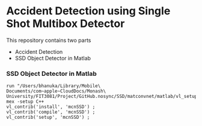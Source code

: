 # Accident Detection using Single Shot Multibox Detector

This repository contains two parts
- Accident Detection
- SSD Object Detector in Matlab

### SSD Object Detector in Matlab
```
run "/Users/bhanuka/Library/Mobile\ Documents/com~apple~CloudDocs/Monash\ University/FIT3081/Project/GitHub.nosync/SSD/matconvnet/matlab/vl_setupnn"
mex -setup C++
vl_contrib('install', 'mcnSSD') ;
vl_contrib('compile', 'mcnSSD') ;
vl_contrib('setup', 'mcnSSD') ;
```